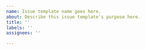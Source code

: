 ```yaml
---
name: Issue template name goes here.
about: Describe this issue template's purpose here.
title: ''
labels: ''
assignees: ''

---
```



